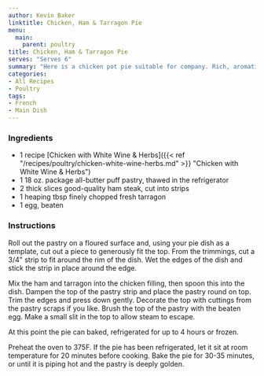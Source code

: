 ```yaml
---
author: Kevin Baker
linktitle: Chicken, Ham & Tarragon Pie
menu:
  main:
    parent: poultry
title: Chicken, Ham & Tarragon Pie
serves: "Serves 6"
summary: "Here is a chicken pot pie suitable for company. Rich, aromatic and lovely."
categories:
- All Recipes
- Poultry
tags:
- French
- Main Dish
---
```



### Ingredients

<div class="ingredient-list">
  
* 1 recipe [Chicken with White Wine & Herbs]({{< ref "/recipes/poultry/chicken-white-wine-herbs.md" >}} "Chicken with White Wine & Herbs") 
* 1 18 oz. package all-butter puff pastry, thawed in the refrigerator
* 2 thick slices good-quality ham steak, cut into strips
* 1 heaping tbsp finely chopped fresh tarragon
* 1 egg, beaten

</div>

### Instructions
Roll out the pastry on a floured surface and, using your pie dish as a template, cut out a piece to generously fit the top. From the trimmings, cut a 3/4" strip to fit around the rim of the dish. Wet the edges of the dish and stick the strip in place around the edge. 

Mix the ham and tarragon into the chicken filling, then spoon this into the dish. Dampen the top of the pastry strip and place the pastry round on top. Trim the edges and press down gently. Decorate the top with cuttings from the pastry scraps if you like. Brush the top of the pastry with the beaten egg. Make a small slit in the top to allow steam to escape. 

At this point the pie can baked, refrigerated for up to 4 hours or frozen.

Preheat the oven to 375F. If the pie has been refrigerated, let it sit at room temperature for 20 minutes before cooking. Bake the pie for 30-35 minutes, or until it is piping hot and the pastry is deeply golden.
